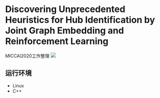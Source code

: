 # Discovering Unprecedented Heuristics for Hub Identification by Joint Graph Embedding and Reinforcement Learning

MICCAI2020工作整理 [![](https://img.shields.io/badge/conference-MICCAI-yellowgreen)](https://www.miccai2020.org/en/)

## 运行环境

* Linux
* C++



